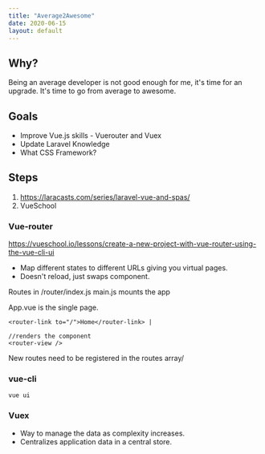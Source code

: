 ```yaml
---
title: "Average2Awesome"
date: 2020-06-15
layout: default
---
```



## Why?

Being an average developer is not good enough for me, it's time for an upgrade. It's time to go from average to awesome.

## Goals
* Improve Vue.js skills - Vuerouter and Vuex
* Update Laravel Knowledge
* What CSS Framework?

## Steps

1.  https://laracasts.com/series/laravel-vue-and-spas/
2. VueSchool

### Vue-router
https://vueschool.io/lessons/create-a-new-project-with-vue-router-using-the-vue-cli-ui
* Map different states to different URLs giving you virtual pages.
* Doesn't reload, just swaps component.

Routes in /router/index.js
main.js mounts the app

App.vue is the single page.
```
<router-link to="/">Home</router-link> |

//renders the component
<router-view />

```

New routes need to be registered in the routes array/



### vue-cli
```
vue ui
```


### Vuex
* Way to manage the data as complexity increases.
* Centralizes application data in a central store.














